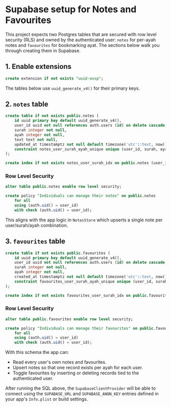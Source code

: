# Supabase setup for Notes and Favourites

This project expects two Postgres tables that are secured with row level security (RLS) and owned by the authenticated user: `notes` for per-ayah notes and `favourites` for bookmarking ayat. The sections below walk you through creating them in Supabase.

## 1. Enable extensions

```sql
create extension if not exists "uuid-ossp";
```

The tables below use `uuid_generate_v4()` for their primary keys.

## 2. `notes` table

```sql
create table if not exists public.notes (
    id uuid primary key default uuid_generate_v4(),
    user_id uuid not null references auth.users (id) on delete cascade,
    surah integer not null,
    ayah integer not null,
    text text not null,
    updated_at timestamptz not null default timezone('utc'::text, now()),
    constraint notes_user_surah_ayah_unique unique (user_id, surah, ayah)
);
```

```sql
create index if not exists notes_user_surah_idx on public.notes (user_id, surah, ayah);
```

### Row Level Security

```sql
alter table public.notes enable row level security;
```

```sql
create policy "Individuals can manage their notes" on public.notes
    for all
    using (auth.uid() = user_id)
    with check (auth.uid() = user_id);
```

This aligns with the app logic in `NotesStore` which upserts a single note per user/surah/ayah combination.

## 3. `favourites` table

```sql
create table if not exists public.favourites (
    id uuid primary key default uuid_generate_v4(),
    user_id uuid not null references auth.users (id) on delete cascade,
    surah integer not null,
    ayah integer not null,
    created_at timestamptz not null default timezone('utc'::text, now()),
    constraint favourites_user_surah_ayah_unique unique (user_id, surah, ayah)
);
```

```sql
create index if not exists favourites_user_surah_idx on public.favourites (user_id, surah, ayah);
```

### Row Level Security

```sql
alter table public.favourites enable row level security;
```

```sql
create policy "Individuals can manage their favourites" on public.favourites
    for all
    using (auth.uid() = user_id)
    with check (auth.uid() = user_id);
```

With this schema the app can:

- Read every user's own notes and favourites.
- Upsert notes so that one record exists per ayah for each user.
- Toggle favourites by inserting or deleting records tied to the authenticated user.

After running the SQL above, the `SupabaseClientProvider` will be able to connect using the `SUPABASE_URL` and `SUPABASE_ANON_KEY` entries defined in your app's `Info.plist` or build settings.
